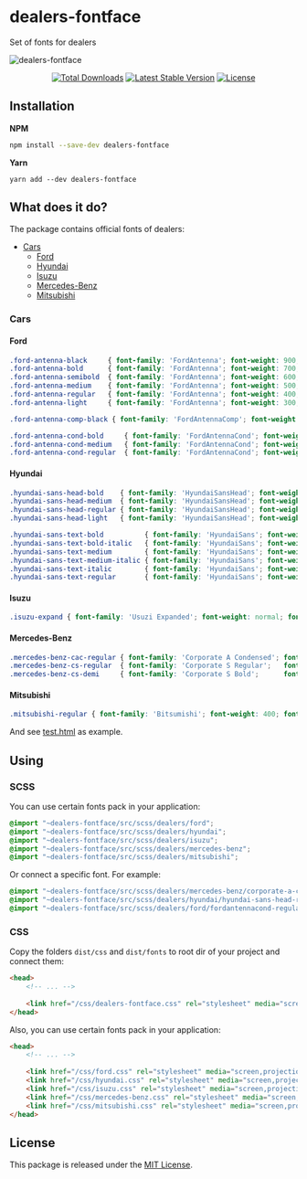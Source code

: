 # dealers-fontface

Set of fonts for dealers

![dealers-fontface](https://user-images.githubusercontent.com/10347617/43892308-45fc1eb8-9bd4-11e8-8659-6ae4301658cd.png)

<p align="center">
    <a href="https://yarn.pm/dealers-fontface"><img src="https://img.shields.io/npm/dt/dealers-fontface.svg?style=flat-square" alt="Total Downloads" /></a>
    <a href="https://yarn.pm/dealers-fontface"><img src="https://img.shields.io/npm/v/dealers-fontface.svg?style=flat-square" alt="Latest Stable Version" /></a>
    <a href="LICENSE"><img src="https://img.shields.io/npm/l/dealers-fontface.svg?style=flat-square" alt="License" /></a>
</p>

## Installation

**NPM**
```bash
npm install --save-dev dealers-fontface
```

**Yarn**
```
yarn add --dev dealers-fontface
```


## What does it do?

The package contains official fonts of dealers:

 * [Cars](#cars)
    * [Ford](#ford)
    * [Hyundai](#hyundai)
    * [Isuzu](#isuzu)
    * [Mercedes-Benz](#mercedes-benz)
    * [Mitsubishi](#mitsubishi)

### Cars

#### Ford
```css
.ford-antenna-black     { font-family: 'FordAntenna'; font-weight: 900; font-style: normal; }
.ford-antenna-bold      { font-family: 'FordAntenna'; font-weight: 700; font-style: normal; }
.ford-antenna-semibold  { font-family: 'FordAntenna'; font-weight: 600; font-style: normal; }
.ford-antenna-medium    { font-family: 'FordAntenna'; font-weight: 500; font-style: normal; }
.ford-antenna-regular   { font-family: 'FordAntenna'; font-weight: 400; font-style: normal; }
.ford-antenna-light     { font-family: 'FordAntenna'; font-weight: 300; font-style: normal; }

.ford-antenna-comp-black { font-family: 'FordAntennaComp'; font-weight: 900; font-style: normal; font-stretch: extra-condensed; }

.ford-antenna-cond-bold     { font-family: 'FordAntennaCond'; font-weight: 700; font-style: normal; }
.ford-antenna-cond-medium   { font-family: 'FordAntennaCond'; font-weight: 500; font-style: normal; }
.ford-antenna-cond-regular  { font-family: 'FordAntennaCond'; font-weight: 400; font-style: normal; }
```

#### Hyundai
```css
.hyundai-sans-head-bold    { font-family: 'HyundaiSansHead'; font-weight: 700;    font-style: normal; font-size: 30px; }
.hyundai-sans-head-medium  { font-family: 'HyundaiSansHead'; font-weight: 500;    font-style: normal; font-size: 30px; }
.hyundai-sans-head-regular { font-family: 'HyundaiSansHead'; font-weight: normal; font-style: normal; font-size: 30px; }
.hyundai-sans-head-light   { font-family: 'HyundaiSansHead'; font-weight: 300;    font-style: normal; font-size: 30px; }

.hyundai-sans-text-bold          { font-family: 'HyundaiSans'; font-weight: 600;    font-style: normal; }
.hyundai-sans-text-bold-italic   { font-family: 'HyundaiSans'; font-weight: 600;    font-style: italic; }
.hyundai-sans-text-medium        { font-family: 'HyundaiSans'; font-weight: 500;    font-style: normal; }
.hyundai-sans-text-medium-italic { font-family: 'HyundaiSans'; font-weight: 500;    font-style: italic; }
.hyundai-sans-text-italic        { font-family: 'HyundaiSans'; font-weight: normal; font-style: italic; }
.hyundai-sans-text-regular       { font-family: 'HyundaiSans'; font-weight: normal; font-style: normal; }
```

#### Isuzu
```css
.isuzu-expand { font-family: 'Usuzi Expanded'; font-weight: normal; font-style: normal; }
``` 

#### Mercedes-Benz
```css
.mercedes-benz-cac-regular { font-family: 'Corporate A Condensed'; font-weight: 400; font-size: 30px; }
.mercedes-benz-cs-regular  { font-family: 'Corporate S Regular';   font-weight: 400; }
.mercedes-benz-cs-demi     { font-family: 'Corporate S Bold';      font-weight: 600; }
```

#### Mitsubishi
```css
.mitsubishi-regular { font-family: 'Bitsumishi'; font-weight: 400; font-style: normal; }
```

And see [test.html](dist/test.html) as example.

## Using

### SCSS
You can use certain fonts pack in your application:
```scss
@import "~dealers-fontface/src/scss/dealers/ford";
@import "~dealers-fontface/src/scss/dealers/hyundai";
@import "~dealers-fontface/src/scss/dealers/isuzu";
@import "~dealers-fontface/src/scss/dealers/mercedes-benz";
@import "~dealers-fontface/src/scss/dealers/mitsubishi";
```

Or connect a specific font. For example:
```scss
@import "~dealers-fontface/src/scss/dealers/mercedes-benz/corporate-a-condensed";
@import "~dealers-fontface/src/scss/dealers/hyundai/hyundai-sans-head-regular";
@import "~dealers-fontface/src/scss/dealers/ford/fordantennacond-regular";
```

### CSS
Copy the folders `dist/css` and `dist/fonts` to root dir of your project and connect them:
```html
<head>
    <!-- ... -->
    
    <link href="/css/dealers-fontface.css" rel="stylesheet" media="screen,projection">
</head>
```

Also, you can use certain fonts pack in your application:
```html
<head>
    <!-- ... -->
    
    <link href="/css/ford.css" rel="stylesheet" media="screen,projection">
    <link href="/css/hyundai.css" rel="stylesheet" media="screen,projection">
    <link href="/css/isuzu.css" rel="stylesheet" media="screen,projection">
    <link href="/css/mercedes-benz.css" rel="stylesheet" media="screen,projection">
    <link href="/css/mitsubishi.css" rel="stylesheet" media="screen,projection">
</head>
```


## License

This package is released under the [MIT License](LICENSE).
